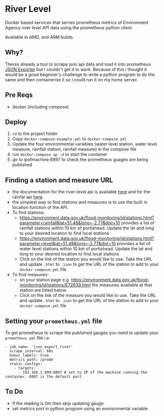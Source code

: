 # River Level
Docker based services that serves prometheus metrics of Environment Agency river level API data using the prometheus python client.

Available in AMD, and ARM builds.
## Why?
Theres already a tool to scrape json api data and load it into prometheus [JSON Exporter](https://github.com/prometheus-community/json_exporter) but I couldn't get it to work. Because of this i thought it would be a good beginner's challenge to write a python program to do the same and then containerise it so i could run it on my home server.
## Pre Reqs
- docker (including compose)
## Deploy
1. `cd` to the project folder
1. Copy `docker-compose-example.yml` to `docker-compose.yml`
1. Update the four environmental variables (water level station, water level measure, rainfall station, rainfall measure) in the compose file 
1. run `docker-compose up -d` to start the container
1. go to ipofmachine:8897 to check the prometheus guages are being published

## Finding a station and measure URL
- the documentation for the river-level api is available [here](https://environment.data.gov.uk/flood-monitoring/doc/reference) and for the rainfal api [here](https://environment.data.gov.uk/flood-monitoring/doc/rainfall).
- the simplest way to find stations and measures is to use the built in location function of the API.
- To find stations:
    - https://environment.data.gov.uk/flood-monitoring/id/stations.html?parameter=rainfall&lat=51.48&long=-2.77&dist=10 provides a list of rainfall stations within 10 km of portishead. Update the lat and long to your desired location to find local stations
    - https://environment.data.gov.uk/flood-monitoring/id/stations.html?parameter=level&lat=51.48&long=-2.77&dist=10 provides a list of water level stations within 10 km of portishead. Update the lat and long to your desired location to find local stations
    - Click on the link of the station you would like to use. Take the URL and update `.html` to `.json` to get the URL of the station to add to your `docker-compose.yml` file
- To find measures:
    - on your station page e.g. https://environment.data.gov.uk/flood-monitoring/id/stations/E72639.html the measures available at that station are listed below.
    - Click on the link of the measure you would like to use. Take the URL and update `.html` to `.json` to get the URL of the station to add to your `docker-compose.yml` file

## Setting your `prometheus.yml` file
To get prometheus to scrape the published gauges you need to update your `prometheus.yml` file i.e.

```
- job_name: 'json_export_river'
  scrape_interval: 60s
  honor_labels: true
  metrics_path: /probe
  static_configs:
    - targets:
      - 192.168.1.999:8897 # set to IP of the machine running the container. 8897 is the default port.
```

## To Do
- if the reading is 0m then skip updating gauge
- set metrics port in python program using an environmental variable
